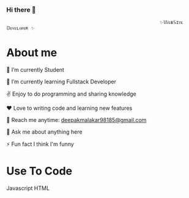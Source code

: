 ### Hi there 👋
                                                            ✨𝕎ᴇʙ𝕊ɪᴛᴇ 𝔻ᴇᴠᴇʟᴏᴘᴇʀ ✨
# About me
🔭 I’m currently Student

🌱 I’m currently learning Fullstack Developer

✌️ Enjoy to do programming and sharing knowledge

❤️ Love to writing code and learning new features

📧 Reach me anytime: deepakmalakar98185@gmail.com

💬 Ask me about anything here

⚡ Fun fact I think I'm funny


# Use To Code
Javascript HTML
